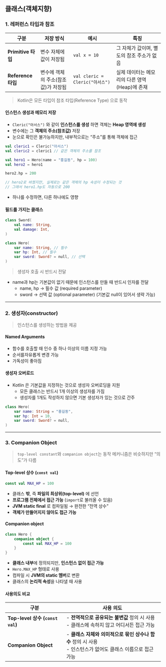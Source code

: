 ## 클래스(객체지향)

### 1. 레퍼런스 타입과 참조

| 구분               | 저장 방식                | 예시                           | 특징                           |
|------------------|----------------------|------------------------------|------------------------------|
| **Primitive 타입** | 변수 자체에 값이 저장됨        | `val x = 10`                 | 그 자체가 값이며, 별도의 참조 주소가 없음     |
| **Reference 타입** | 변수에 객체의 주소(참조값)가 저장됨 | `val cleric = Cleric("아서스")` | 실제 데이터는 메모리의 다른 영역(Heap)에 존재 |

> Kotlin은 모든 타입이 참조 타입(Reference Type) 으로 동작

#### 인스턴스 생성과 메모리 저장

- `Cleric("아서스")` 와 같이 **인스턴스를 생성** 하면 객체는 **Heap 영역에 생성**
- 변수에는 그 **객체의 주소(참조값)** 저장
- 눈으로 확인은 불가능하지만, 내부적으로는 “주소”를 통해 객체에 접근

```kotlin
val cleric1 = Cleric("아서스")
val cleric2 = cleric1 // 같은 객체의 주소를 참조
```

```kotlin
val hero1 = Hero(name = "홍길동", hp = 100)
val hero2 = hero1

hero2.hp = 200

// hero2로 바꿨지만, 실제로는 같은 객체의 hp 속성이 수정되는 것
// 그래서 hero1.hp도 자동으로 200
```

- 하나를 수정하면, 다른 하나에도 영향

#### 필드를 가지는 클래스

```kotlin
class Sword(
    val name: String,
    val damage: Int,
)

class Hero(
    var name: String, // 필수
    var hp: Int, // 필수
    var sword: Sword? = null, // 선택
)
```

> 생성자 호출 시 반드시 전달

- name과 hp는 기본값이 없기 때문에 인스턴스를 만들 때 반드시 인자를 전달
    - name, hp → 필수 값 (required parameter)
    - sword → 선택 값 (optional parameter) (기본값 null이 있어서 생략 가능)

---

### 2. 생성자(constructor)

> 인스턴스를 생성하는 방법을 제공

#### Named Arguments

- 함수를 호출할 때 인수 중 하나 이상의 이름 지정 가능
- 순서를자유롭게 변경 가능
- 가독성이 좋아짐

#### 생성자 오버로드

- Kotlin 은 기본값을 지정하는 것으로 생성자 오버로딩을 지원
    - 모든 클래스는 반드시 1개 이상의 생성자를 가짐
    - 생성자를 1개도 작성하지 않으면 기본 생성자가 있는 것으로 간주

```kotlin
class Hero(
    var name: String = "홍길동",
    var hp: Int = 10,
    var sword: Sword? = null,
)
```

---

### 3. Companion Object

> `top-level constant`와 `companion object`는 동작 메커니즘은 비슷하지만 “의도”가 다름

#### Top-level 상수 (`const val`)

```kotlin
const val MAX_HP = 100
```

- 클래스 **밖**, 즉 **파일의 최상위(top-level)** 에 선언
- **프로그램 전체에서 접근 가능** (`import`로 불러올 수 있음)
- **JVM static final** 로 컴파일됨 → 완전한 “전역 상수”
- **객체가 만들어지지 않아도 접근 가능**

#### Companion object

```kotlin
class Hero {
    companion object {
        const val MAX_HP = 100
    }
}
```

- **클래스 내부**에 정의되지만, **인스턴스 없이 접근 가능**
- `Hero.MAX_HP` 형태로 사용
- 컴파일 시 **JVM의 static 멤버**로 변환
- 클래스의 **논리적 속성**을 나타낼 때 사용

#### 사용의도 비교

| 구분                             | 사용 의도                                                               | 
|--------------------------------|---------------------------------------------------------------------| 
| **Top-level 상수 (`const val`)** | - **전역적으로 공유되는 불변값** 정의 시 사용<br>- 클래스에 속하지 않고 어디서든 접근 가능            | 
| **Companion Object**           | - **클래스 자체와 의미적으로 묶인 상수나 함수** 정의 시 사용<br>- 인스턴스가 없어도 클래스 이름으로 접근 가능 | 
